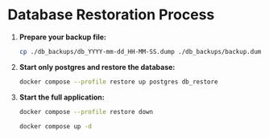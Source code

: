 # Database Restoration Process

1. **Prepare your backup file:**

    ```bash
    cp ./db_backups/db_YYYY-mm-dd_HH-MM-SS.dump ./db_backups/backup.dump
    ```

2. **Start only postgres and restore the database:**

    ```bash
    docker compose --profile restore up postgres db_restore
    ```

3. **Start the full application:**

    ```bash
    docker compose --profile restore down

    docker compose up -d
    ```
